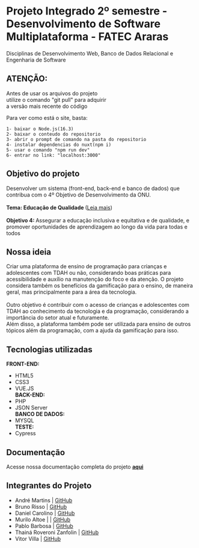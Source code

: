 # Projeto Integrado 2º semestre - Desenvolvimento de Software Multiplataforma - FATEC Araras
Disciplinas de Desenvolvimento Web, Banco de Dados Relacional e Engenharia de Software

## ATENÇÃO:

Antes de usar os arquivos do projeto <br>
utilize o comando "git pull" para adquirir <br>
a versão mais recente do código <br>

Para ver como está o site, basta: <br>
```
1- baixar o Node.js(16.3) 
2- baixar o conteudo do repositorio 
3- abrir o prompt de comando na pasta do repositorio 
4- instalar dependencias do nuxt(npm i)
5- usar o comando "npm run dev" 
6- entrar no link: "localhost:3000" 
```

## Objetivo do projeto 
Desenvolver um sistema (front-end, back-end e banco de dados) que contribua com o 4º Objetivo de Desenvolvimento da ONU. 
<br> <br>
<b>Tema: Educação de Qualidade </b> ([Leia mais](https://brasil.un.org/pt-br/sdgs/4)) <br><br>
<b>Objetivo 4: </b>Assegurar a educação inclusiva e equitativa e de qualidade, e promover oportunidades de aprendizagem ao longo da vida para todas e todos
<br>

## Nossa ideia
Criar uma plataforma de ensino de programação para crianças e adolescentes com TDAH ou não, considerando boas práticas para acessibilidade e auxílio na manutenção do foco e da atenção. O projeto considera também os benefícios da gamificação para o ensino, de maneira geral, mas principalmente para a área da tecnologia.  
<br>
Outro objetivo é contribuir com o acesso de crianças e adolescentes com TDAH ao conhecimento da tecnologia e da programação, considerando a importância do setor atual e futuramente. 
<br>
Além disso, a plataforma também pode ser utilizada para ensino de outros tópicos além da programação, com a ajuda da gamificação para isso. 
<br>

## Tecnologias utilizadas
<b>FRONT-END:</b> <br>
- HTML5<br>
- CSS3<br>
- VUE.JS<br>
<b>BACK-END:</b><br>
- PHP<br>
- JSON Server<br>
<b>BANCO DE DADOS:</b> <br>
- MYSQL<br>
<b>TESTE:</b><br>
- Cypress<br>

## Documentação 
Acesse nossa documentação completa do projeto <b>[aqui](https://docs.google.com/document/d/1PneiC3AOsab8uOVGnBj46rlkkGfFu2zQCTsX7Kxpxvk/edit?usp=sharing)</b>

## Integrantes do Projeto
- André Martins | [GitHub](https://github.com/Andre520)
- Bruno Risso | [GitHub](https://github.com/BrunoRisso58)
- Daniel Carolino | [GitHub](https://github.com/DanielCarolino89)
- Murilo Altoe | | [GitHub](https://github.com/MuriloAltoe)
- Pablo Barbosa | [GitHub](https://github.com/Masterkingchefe)
- Thainá Roveroni Zanfolin | [GitHub](https://github.com/thainazanfolin)
- Vitor Villa | [GitHub](https://github.com/VitorVilla)

